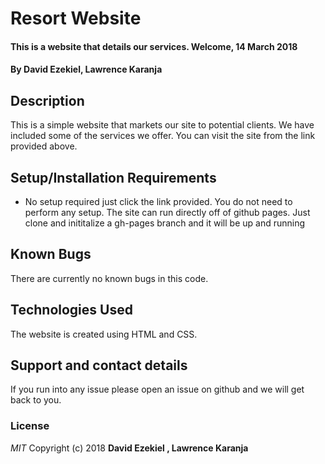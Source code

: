# Resort Website
#### This is a website that details our services. Welcome, 14 March 2018
#### By **David Ezekiel, Lawrence Karanja**
## Description
This is a simple website that markets our site to potential clients. We have included some of the services we offer. You can visit the site from the link provided above.
## Setup/Installation Requirements
* No setup required just click the link provided.
You do not need to perform any setup. The site can run directly off of github pages. Just clone and inititalize a gh-pages branch and it will be up and running
## Known Bugs
There are currently no known bugs in this code.
## Technologies Used
The website is created using HTML and CSS.
## Support and contact details
If you run into any issue please open an issue on github and we will get back to you.
### License
*MIT*
Copyright (c) 2018 **David Ezekiel , Lawrence Karanja**

